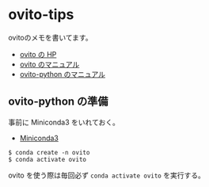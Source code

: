 # ovito-tips
ovitoのメモを書いてます。

- [ovito の HP](https://www.ovito.org/)
- [ovito のマニュアル](https://www.ovito.org/docs/current/)
- [ovito-python のマニュアル](https://www.ovito.org/docs/current/python/)


## ovito-python の準備

事前に Miniconda3 をいれておく。

- [Miniconda3](https://docs.conda.io/en/latest/miniconda.html)

```
$ conda create -n ovito
$ conda activate ovito
```

ovito を使う際は毎回必ず `conda activate ovito` を実行する。
